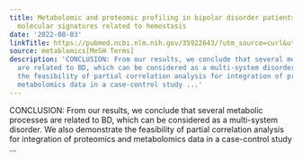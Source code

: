 ```yaml
---
title: Metabolomic and proteomic profiling in bipolar disorder patients revealed potential
  molecular signatures related to hemostasis
date: '2022-08-03'
linkTitle: https://pubmed.ncbi.nlm.nih.gov/35922643/?utm_source=curl&utm_medium=rss&utm_campaign=pubmed-2&utm_content=1Zkrxt7ktlCbHBXEV3v65xxSnkSWNsJ1A6Fq3gBniKhGfIUslK&fc=20210907212339&ff=20220805211845&v=2.17.7
source: metablomics[MeSH Terms]
description: 'CONCLUSION: From our results, we conclude that several metabolic processes
  are related to BD, which can be considered as a multi-system disorder. We also demonstrate
  the feasibility of partial correlation analysis for integration of proteomics and
  metabolomics data in a case-control study ...'
---
```

CONCLUSION: From our results, we conclude that several metabolic processes are related to BD, which can be considered as a multi-system disorder. We also demonstrate the feasibility of partial correlation analysis for integration of proteomics and metabolomics data in a case-control study ...